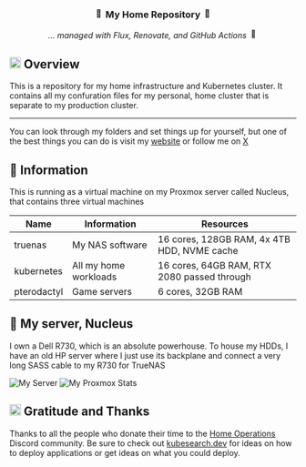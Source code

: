 <div align="center">

### <img src="https://fonts.gstatic.com/s/e/notoemoji/latest/1f680/512.gif" alt="🚀" width="16" height="16"> My Home Repository <img src="https://fonts.gstatic.com/s/e/notoemoji/latest/1f6a7/512.gif" alt="🚧" width="16" height="16">

_... managed with Flux, Renovate, and GitHub Actions_ <img src="https://fonts.gstatic.com/s/e/notoemoji/latest/1f916/512.gif" alt="🤖" width="16" height="16">

</div>

## <img src="https://fonts.gstatic.com/s/e/notoemoji/latest/1f4a1/512.gif" alt="💡" width="20" height="20"> Overview

This is a repository for my home infrastructure and Kubernetes cluster. It contains all my confuration files for my personal, home cluster that is separate to my production cluster.

---

You can look through my folders and set things up for yourself, but one of the best things you can do is visit my [website](https://davidilie.com) or follow me on [X](https://x.com/MrDavidIlie)

## 🚀 Information

This is running as a virtual machine on my Proxmox server called Nucleus, that contains three virtual machines

| Name        | Information           | Resources                                   |
| ----------- | --------------------- | ------------------------------------------- |
| truenas     | My NAS software       | 16 cores, 128GB RAM, 4x 4TB HDD, NVME cache |
| kubernetes  | All my home workloads | 16 cores, 64GB RAM, RTX 2080 passed through |
| pterodactyl | Game servers          | 6 cores, 32GB RAM                           |

## 🧠 My server, Nucleus

I own a Dell R730, which is an absolute powerhouse. To house my HDDs, I have an old HP server where I just use its backplane and connect a very long SASS cable to my R730 for TrueNAS

<img src="https://github.com/user-attachments/assets/640a0c91-5a9e-43aa-948f-afa1265cab28" alt="My Server">

<img src="https://github.com/user-attachments/assets/59d3a4c7-2d90-41ec-b672-e81999f86938" alt="My Proxmox Stats">

## <img src="https://fonts.gstatic.com/s/e/notoemoji/latest/1f64f/512.gif" alt="🙏" width="20" height="20"> Gratitude and Thanks

Thanks to all the people who donate their time to the [Home Operations](https://discord.gg/home-operations) Discord community. Be sure to check out [kubesearch.dev](https://kubesearch.dev/) for ideas on how to deploy applications or get ideas on what you could deploy.
